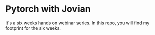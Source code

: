 # Pytorch with Jovian
It's a six weeks hands on webinar series. In this repo, you will find my footprint for the six weeks.
